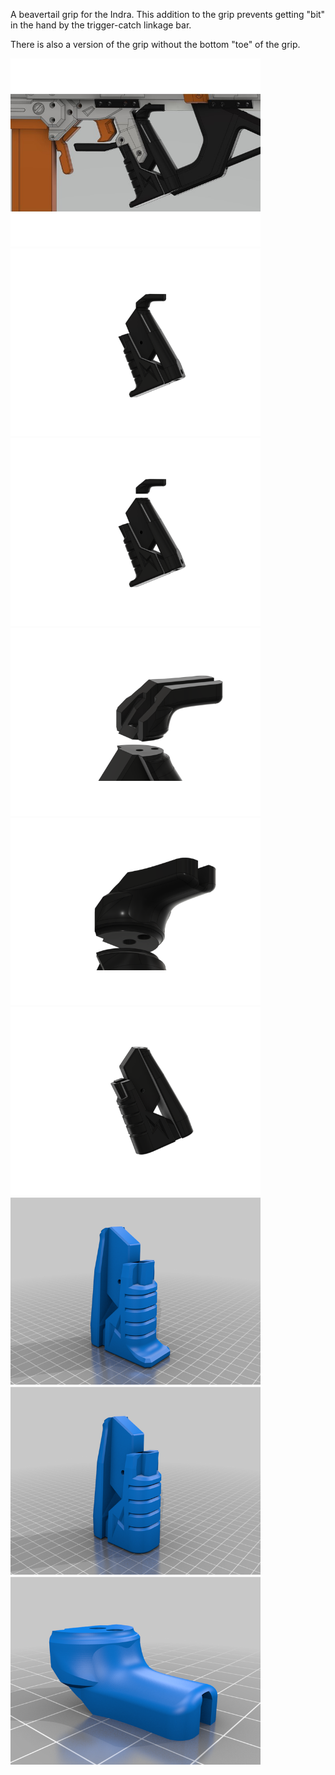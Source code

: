 A beavertail grip for the Indra. This addition to the grip prevents getting "bit" in the hand by the trigger-catch linkage bar.

There is also a version of the grip without the bottom "toe" of the grip.

<img src="images/IndraBeavertailGrip1.jpg" style="width:400px;">

<img src="images/IndraBeavertailGrip2.png" style="width:400px;">

<img src="images/IndraBeavertailGrip3.png" style="width:400px;">

<img src="images/IndraBeavertailGrip4.png" style="width:400px;">

<img src="images/IndraBeavertailGrip5.png" style="width:400px;">

<img src="images/IndraBeavertailGrip6.png" style="width:400px;">

<img src="images/BeavertailGrip1.png" style="width:400px;">

<img src="images/BeavertailGrip1_NoToe.png" style="width:400px;">

<img src="images/BeavertailGrip2.png" style="width:400px;">
